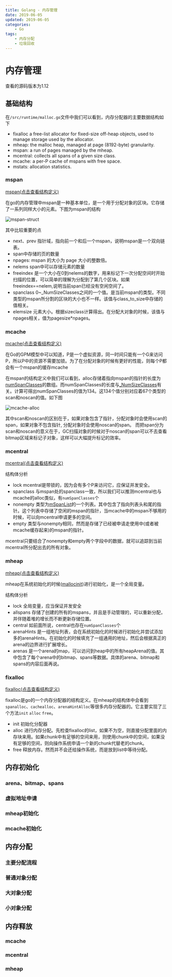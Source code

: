 ```yaml
---
title: Golang - 内存管理
date: 2019-06-05
updated: 2019-06-05
categories:
    - Go
tags:
    - 内存分配
    - 垃圾回收
---
```


# 内存管理

查看的源码版本为1.12

## 基础结构

在`/src/runtime/malloc.go`文件中我们可以看到，内存分配器的主要数据结构如下

- fixalloc a free-list allocator for fixed-size off-heap objects, used to manage storage used by the allocator.
- mheap: the malloc heap, managed at page (8192-byte) granularity.
- mspan: a run of pages managed by the mheap.
- mcentral: collects all spans of a given size class.
- mcache: a per-P cache of mspans with free space.
- mstats: allocation statistics.

### mspan

[mspan(点击查看结构定义)](https://github.com/golang/go/blob/go1.12.5/src/runtime/mheap.go#L316 "mspan(点击查看结构定义)")

在go的内存管理中mspan是一种基本单位，是一个用于分配对象的区块。它存储了一系列同样大小的元素。下图为mspan的结构

![mspan-struct](/images/go/gc/mspan-struct.png "mspan-struct")

其中比较重要的点

- next、prev 指针域，指向前一个和后一个mspan，说明mspan是一个双向链表。
- span中存储的页的数量
- npages: mspan 的大小为 page 大小的整数倍。
- nelems span中可以存储元素的数量
- freeindex 是一个大小在0到nelems的数字，用来标记下一次分配空间时开始扫描的位置，可以简单的理解为分配到了第几个区块。如果freeindex==nelem,说明当前span已经没有空闲空间了。
- spanclass 0~_NumSizeClasses之间的一个值。是当前mspan的类型。不同类型的mspan所分割的区块的大小也不一样。该值与class_to_size中存储的值相关。
- elemsize 元素大小。根据sizeclass计算得出。在分配大对象的时候，该值与npages相关，值为pagesize*npages。

### mcache

[mcache(点击查看结构定义)](https://github.com/golang/go/blob/go1.12.5/src/runtime/mcache.go#L19 "mcache(点击查看结构定义)")

在Go的GPM模型中可以知道，P是一个虚拟资源，同一时间只能有一个G来访问P，所以P中的资源不需要加锁。为了在分配对象的时候有更好的性能，则每个P都会有一个mspan的缓存mcache

在mspan的结构定义中我们可以看到，alloc存储着指向mspan的指针的长度为[numSpanClasses](https://github.com/golang/go/blob/go1.12.5/src/runtime/mheap.go#L614 "numSpanClasses")的数组。而numSpanClasses的长度与[_NumSizeClasses](https://github.com/golang/go/blob/go1.12.5/src/runtime/sizeclasses.go#L79 "_NumSizeClasses")有关。计算可得出numSpanClasses的值为134。这134个值分别对应着67个类型的scan和noscan的值。如下图

![mcache-alloc](/images/go/gc/mcache-alloc.png "mcache-alloc")

其中scan和noscan的区别在于，如果对象包含了指针，分配对象时会使用scan的span，如果对象不包含指针, 分配对象时会使用noscan的span。
而把span分为scan和noscan的意义在于，GC扫描对象的时候对于noscan的span可以不去查看bitmap区域来标记子对象，这样可以大幅提升标记的效率。

### mcentral
[mcentral(点击查看结构定义)](https://github.com/golang/go/blob/go1.12.5/src/runtime/mcentral.go#L20 "mcentral(点击查看结构定义)")

结构体分析

- lock mcentral是带锁的，因为会有多个P来访问它，应保证并发安全。
- spanclass 与mspan处的spanclass一致，所以我们可以推测mcentral也与mcache的alloc类似，有`numSpanClasses`个
- nonempty 类型为[mSpanList](https://github.com/golang/go/blob/go1.12.5/src/runtime/mheap.go#L310 "mSpanList")的一个列表。其中包含了指向列表头和尾的指针。这个列表中存储了空闲的mspan的指针，当mcache中的mspan不够用的时候，可以向mcentral申请更多的空间。
- empty 类型与nonempty相同，然而是存储了已经被申请走使用中(或者被mcache缓存起来)的mspan的指针。

mcentral只要结合了nonempty和empty两个字段中的数据，就可以追踪到当前mcentral所分配出去的所有对象。

### mheap
[mheap(点击查看结构定义)](https://github.com/golang/go/blob/go1.12.5/src/runtime/mheap.go#L31 "mheap(点击查看结构定义)")

mheap在系统初始化的时候([mallocinit](https://github.com/golang/go/blob/go1.12.5/src/runtime/malloc.go#L359 "mallocinit"))进行初始化，是一个全局变量。

结构体分析

- lock 全局变量，应当保证并发安全
- allspans 存储了创建的所有的mspans，并且是手动管理的，可以重新分配，并伴随着堆的增长而不断更新存储位置。
- central 如前面所说，central也存在`numSpanClasses`个
- arenaHints 是一组地址列表，会在系统初始化的时候进行初始化并尝试添加多的arenaHints。在初始化的时候填充了一组通用的地址，然后会根据真正的arena的边界进行扩展增长。
- arenas 是一个arena的map，可以访问到heap中的所有heapArena的值。其中包含了每个arena中的bitmap、spans等数据。具体的arena、bitmap和spans的内容后面再说。

### fixalloc

[fixalloc(点击查看结构定义)](https://github.com/golang/go/blob/go1.12.5/src/runtime/mfixalloc.go#L27 "fixalloc(点击查看结构定义)")

fixalloc是go的一个内存分配器的结构定义。在mheap的结构体中会看到`spanalloc`、`cachealloc`、`arenaHintAlloc`等很多内存分配器的。它主要实现了三个方法`init` `alloc` `free`。

- init
  初始化分配器
- alloc
  进行内存分配。先检查fixalloc的list，如果不为空，则直接分配里面的内存块来用。如果chunk中有足够的空间来用，则使用chunk中的空间，如果没有足够的空间，则向操作系统申请一个新的chunk代替老的chunk。
- free
  释放内存。然而并不会还给操作系统，而是放到list中等待分配。

## 内存初始化

### arena、bitmap、spans

### 虚拟地址申请

### mheap初始化

### mcache初始化

## 内存分配

### 主要分配流程

### 普通对象分配

### 大对象分配

### 小对象分配

## 内存释放

### mcache

### mcentral

### mheap
